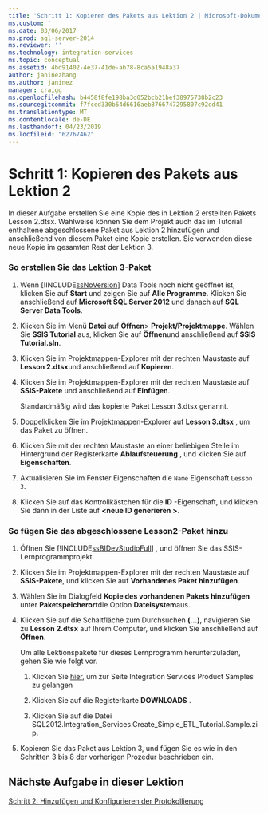 ```yaml
---
title: 'Schritt 1: Kopieren des Pakets aus Lektion 2 | Microsoft-Dokumentation'
ms.custom: ''
ms.date: 03/06/2017
ms.prod: sql-server-2014
ms.reviewer: ''
ms.technology: integration-services
ms.topic: conceptual
ms.assetid: 4bd91402-4e37-41de-ab78-8ca5a1948a37
author: janinezhang
ms.author: janinez
manager: craigg
ms.openlocfilehash: b4458f8fe198ba3d052bcb21bef38975738b2c23
ms.sourcegitcommit: f7fced330b64d6616aeb8766747295807c92dd41
ms.translationtype: MT
ms.contentlocale: de-DE
ms.lasthandoff: 04/23/2019
ms.locfileid: "62767462"
---
```

# <a name="step-1-copying-the-lesson-2-package"></a>Schritt 1: Kopieren des Pakets aus Lektion 2
  In dieser Aufgabe erstellen Sie eine Kopie des in Lektion 2 erstellten Pakets Lesson 2.dtsx. Wahlweise können Sie dem Projekt auch das im Tutorial enthaltene abgeschlossene Paket aus Lektion 2 hinzufügen und anschließend von diesem Paket eine Kopie erstellen. Sie verwenden diese neue Kopie im gesamten Rest der Lektion 3.  
  
### <a name="to-create-the-lesson-3-package"></a>So erstellen Sie das Lektion 3-Paket  
  
1.  Wenn [!INCLUDE[ssNoVersion](../includes/ssnoversion-md.md)] Data Tools noch nicht geöffnet ist, klicken Sie auf **Start** und zeigen Sie auf **Alle Programme**. Klicken Sie anschließend auf **Microsoft SQL Server 2012** und danach auf **SQL Server Data Tools**.  
  
2.  Klicken Sie im Menü **Datei** auf **Öffnen**&gt; **Projekt/Projektmappe**. Wählen Sie **SSIS Tutorial** aus, klicken Sie auf **Öffnen**und anschließend auf **SSIS Tutorial.sln**.  
  
3.  Klicken Sie im Projektmappen-Explorer mit der rechten Maustaste auf **Lesson 2.dtsx**und anschließend auf **Kopieren**.  
  
4.  Klicken Sie im Projektmappen-Explorer mit der rechten Maustaste auf **SSIS-Pakete** und anschließend auf **Einfügen**.  
  
     Standardmäßig wird das kopierte Paket Lesson 3.dtsx genannt.  
  
5.  Doppelklicken Sie im Projektmappen-Explorer auf **Lesson 3.dtsx** , um das Paket zu öffnen.  
  
6.  Klicken Sie mit der rechten Maustaste an einer beliebigen Stelle im Hintergrund der Registerkarte **Ablaufsteuerung** , und klicken Sie auf **Eigenschaften**.  
  
7.  Aktualisieren Sie im Fenster Eigenschaften die `Name` Eigenschaft `Lesson 3`.  
  
8.  Klicken Sie auf das Kontrollkästchen für die **ID** -Eigenschaft, und klicken Sie dann in der Liste auf  **\<neue ID generieren >**.  
  
### <a name="to-add-the-completed-lesson2-package"></a>So fügen Sie das abgeschlossene Lesson2-Paket hinzu  
  
1.  Öffnen Sie [!INCLUDE[ssBIDevStudioFull](../includes/ssbidevstudiofull-md.md)] , und öffnen Sie das SSIS-Lernprogrammprojekt.  
  
2.  Klicken Sie im Projektmappen-Explorer mit der rechten Maustaste auf **SSIS-Pakete**, und klicken Sie auf **Vorhandenes Paket hinzufügen**.  
  
3.  Wählen Sie im Dialogfeld **Kopie des vorhandenen Pakets hinzufügen** unter **Paketspeicherort**die Option **Dateisystem**aus.  
  
4.  Klicken Sie auf die Schaltfläche zum Durchsuchen **(…)**, navigieren Sie zu **Lesson 2.dtsx** auf Ihrem Computer, und klicken Sie anschließend auf **Öffnen**.  
  
     Um alle Lektionspakete für dieses Lernprogramm herunterzuladen, gehen Sie wie folgt vor.  
  
    1.  Klicken Sie [hier](https://go.microsoft.com/fwlink/?LinkId=275027), um zur Seite Integration Services Product Samples zu gelangen  
  
    2.  Klicken Sie auf die Registerkarte **DOWNLOADS** .  
  
    3.  Klicken Sie auf die Datei SQL2012.Integration_Services.Create_Simple_ETL_Tutorial.Sample.zip.  
  
5.  Kopieren Sie das Paket aus Lektion 3, und fügen Sie es wie in den Schritten 3 bis 8 der vorherigen Prozedur beschrieben ein.  
  
## <a name="next-task-in-lesson"></a>Nächste Aufgabe in dieser Lektion  
 [Schritt 2: Hinzufügen und Konfigurieren der Protokollierung](lesson-3-2-adding-and-configuring-logging.md)  
  
  
